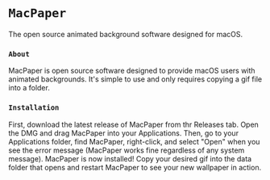 # `MacPaper`
The open source animated background software designed for macOS.

### `About`
MacPaper is open source software designed to provide macOS users with animated backgrounds. It's simple to use and only requires copying a gif file into a folder.

### `Installation`
First, download the latest release of MacPaper from thr Releases tab. Open the DMG and drag MacPaper into your Applications. Then, go to your Applications folder, find MacPaper, right-click, and select "Open" when you see the error message (MacPaper works fine regardless of any system message). MacPaper is now installed! Copy your desired gif into the data folder that opens and restart MacPaper to see your new wallpaper in action.
